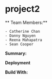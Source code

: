 # project2

** Team Members:**
```
- Catherine Chan
- Danny Nguyen
- Reena Mahapatra
- Sean Cooper
```

**Summary:**


**Deployment**


**Build With:**